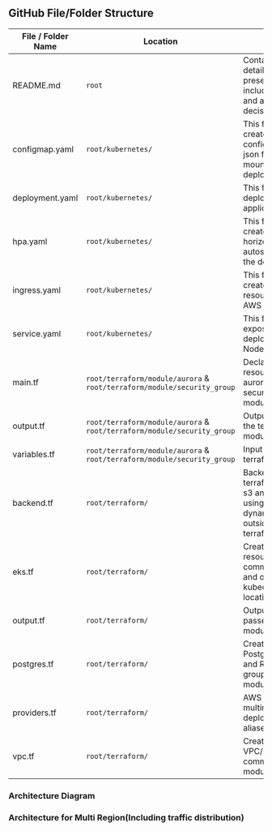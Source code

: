 ## GitHub File/Folder Structure

| File / Folder Name | Location | Usage |
| --- | --- | --- |
| README.md | `root` | Contains the details of contents present in the repo, including usage and architectural decisions |
| configmap.yaml | `root/kubernetes/` | This file is used to create the configmap with the json file to be mounted to the deployment |
| deployment.yaml | `root/kubernetes/` | This file is used to deploy the nodejs application |
| hpa.yaml | `root/kubernetes/` | This file is used to create the horizontal pod autoscaler to scale the deployment |
| ingress.yaml | `root/kubernetes/` | This file is used to create the ingress resource using AWS ALB |
| service.yaml | `root/kubernetes/` | This file is used to expose the deployment as a NodePort service |
| main.tf | `root/terraform/module/aurora` & `root/terraform/module/security_group` | Declaration of resources for the aurora and security_group modules |
| output.tf | `root/terraform/module/aurora` & `root/terraform/module/security_group` | Output values for the terraform modules |
| variables.tf | `root/terraform/module/aurora` & `root/terraform/module/security_group` | Input variables for terraform modules |
| backend.tf | `root/terraform/` | Backend to store terraform state in s3 and statelock using dynamodb(Created outside of this terraform) |
| eks.tf | `root/terraform/` | Creation of EKS resource using community module and output kubeconfig file location |
| output.tf | `root/terraform/` | Output values passed from modules |
| postgres.tf | `root/terraform/` | Creation of Aurora PostgreSQL RDS and RDS security groups using module |
| providers.tf | `root/terraform/` | AWS providers for multiregion deployments using aliases |
| vpc.tf | `root/terraform/` | Creation of VPC/subnets using community modules |


### Architecture Diagram


### Architecture for Multi Region(Including traffic distribution)
